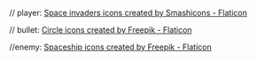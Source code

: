 // player: <a href="https://www.flaticon.com/free-icons/space-invaders" title="space invaders icons">Space invaders icons created by Smashicons - Flaticon</a>

// bullet: <a href="https://www.flaticon.com/free-icons/circle" title="circle icons">Circle icons created by Freepik - Flaticon</a>

//enemy: <a href="https://www.flaticon.com/free-icons/spaceship" title="spaceship icons">Spaceship icons created by Freepik - Flaticon</a>